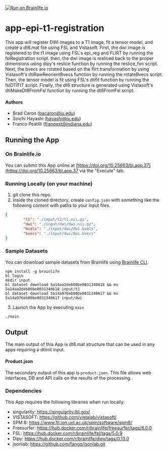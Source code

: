 [![Run on Brainlife.io](https://img.shields.io/badge/Brainlife-bl.app.1-blue.svg)](https://doi.org/10.25663/bl.app.1)

# app-epi-t1-registration
This app will register DWI images to a T1 image, fit a tensor model, and create a dt6.mat file using FSL and Vistasoft. First, the dwi image is registered to the t1 image using FSL's epi_reg and FLIRT by running the fslRegistration script. then, the dwi image is resliced back to the proper dimensions using dipy's reslice function by running the reslice_fxn script. Next, the bvecs are rotated based on the flirt transformation by using Vistasoft's dtiRawReorientBvecs function by running the rotateBvecs script. Then, the tensor model is fit using FSL's dtifit function by running the fslDTIFIT script. Finally, the dt6 structure is generated using Vistasoft's dtiMakeDt6FromFsl function by running the dt6FromFsl script.

#### Authors
- Brad Caron (bacaron@iu.edu)
- Soichi Hayashi (hayashi@iu.edu)
- Franco Pestilli (franpest@indiana.edu)

## Running the App 

### On Brainlife.io

You can submit this App online at [https://doi.org/10.25663/bl.app.37](https://doi.org/10.25663/bl.app.37 via the "Execute" tab.

### Running Locally (on your machine)

1. git clone this repo.
2. Inside the cloned directory, create `config.json` with something like the following content with paths to your input files.

```json
{
        "t1": "./input/t1/t1.nii.gz",
        "dwi": "./input/dwi/dwi.nii.gz",
        "bvals": "./input/dwi/dwi.bvals",
        "bvecs": "./input/dwi/dwi.bvecs"
}
```

### Sample Datasets

You can download sample datasets from Brainlife using [Brainlife CLI](https://github.com/brain-life/cli).

```
npm install -g brainlife
bl login
mkdir input
bl dataset download 5a14aa2deb00be0031340618 && mv 5a14aa2deb00be0031340618 input/t1
bl dataset download 5a14a976eb00be0031340617 && mv 5a14a976eb00be0031340617 input/dwi

```


3. Launch the App by executing `main`

```bash
./main
```

## Output

The main output of this App is dt6.mat structure that can be used in any apps requiring a dtiinit input.

#### Product.json
The secondary output of this app is `product.json`. This file allows web interfaces, DB and API calls on the results of the processing. 

### Dependencies

This App requires the following libraries when run locally.

  - singularity: https://singularity.lbl.gov/
  - VISTASOFT: https://github.com/vistalab/vistasoft/
  - SPM 8: https://www.fil.ion.ucl.ac.uk/spm/software/spm8/
  - Freesurfer: https://hub.docker.com/r/brainlife/freesurfer/tags/6.0.0
  - FSL: https://hub.docker.com/r/brainlife/fsl/tags/5.0.9
  - Dipy: https://hub.docker.com/r/brainlife/dipy/tags/0.13.0
  - jsonlab: https://github.com/fangq/jsonlab.git

